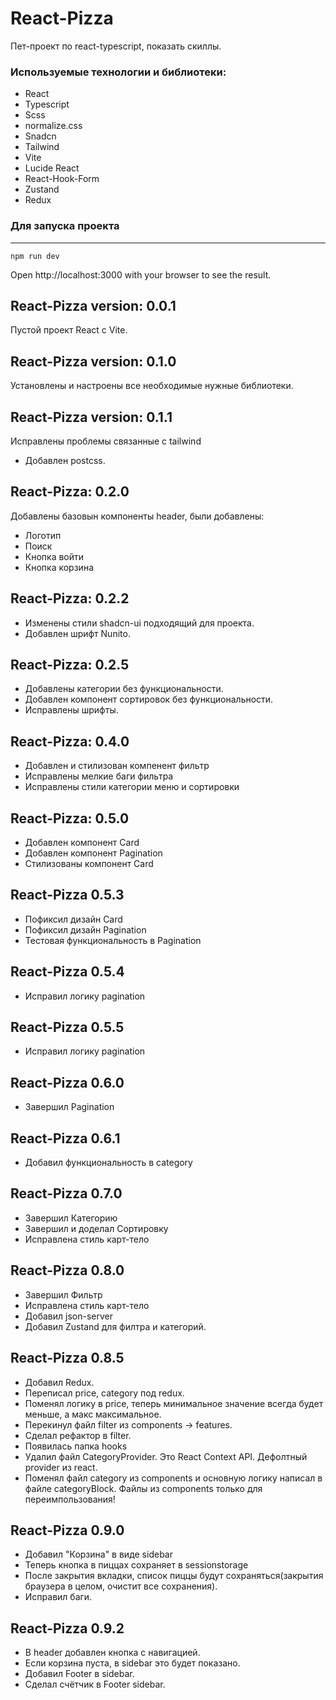 # React-Pizza
Пет-проект по react-typescript, показать скиллы.

### Используемые технологии и библиотеки: 
- React
- Typescript
- Scss
- normalize.css
- Snadcn
- Tailwind
- Vite
- Lucide React
- React-Hook-Form
- Zustand
- Redux

### Для запуска проекта
---
```
npm run dev
```

Open http://localhost:3000 with your browser to see the result.

## React-Pizza version: 0.0.1
Пустой проект React с Vite.

## React-Pizza version: 0.1.0
Установлены и настроены все необходимые нужные библиотеки.

## React-Pizza version: 0.1.1
Исправлены проблемы связанные с tailwind
- Добавлен postcss.

## React-Pizza: 0.2.0
Добавлены базовын компоненты header, были добавлены: 
- Логотип
- Поиск
- Кнопка войти
- Кнопка корзина

## React-Pizza: 0.2.2
- Изменены стили shadcn-ui подходящий для проекта.
- Добавлен шрифт Nunito.
  
## React-Pizza: 0.2.5
- Добавлены категории без функциональности.
- Добавлен компонент сортировок без функциональности.
- Исправлены шрифты.
  
## React-Pizza: 0.4.0
- Добавлен и стилизован компенент фильтр
- Исправлены мелкие баги фильтра
- Исправлены стили категории меню и сортировки
  
## React-Pizza: 0.5.0
- Добавлен компонент Card
- Добавлен компонент Pagination
- Стилизованы компонент Card
  
## React-Pizza 0.5.3
- Пофиксил дизайн Card
- Пофиксил дизайн Pagination
- Тестовая функциональность в Pagination

## React-Pizza 0.5.4
- Исправил логику pagination
  
## React-Pizza 0.5.5
- Исправил логику pagination
  
## React-Pizza 0.6.0
- Завершил Pagination
  
## React-Pizza 0.6.1
- Добавил функциональность в category

## React-Pizza 0.7.0
-  Завершил Категорию
-  Завершил и доделал Сортировку
-  Исправлена стиль карт-тело
  
## React-Pizza 0.8.0
-  Завершил Фильтр
-  Исправлена стиль карт-тело
-  Добавил json-server
-  Добавил Zustand для филтра и категорий.
  
## React-Pizza 0.8.5
- Добавил Redux.
- Переписал price, category под redux.
- Поменял логику в price, теперь минимальное значение всегда будет меньше, а макс максимальное.
- Перекинул файл filter из components -> features.
- Сделал рефактор в filter.
- Появилась папка hooks
- Удалил файл CategoryProvider. Это React Context API. Дефолтный provider из react.
- Поменял файл category из components и основную логику написал в файле categoryBlock. Файлы из components только для переимпользования!

## React-Pizza 0.9.0
- Добавил "Корзина" в виде sidebar
- Теперь кнопка в пиццах сохраняет в sessionstorage
- После закрытия вкладки, список пиццы будут сохраняться(закрытия браузера в целом, очистит все сохранения).
- Исправил баги.

## React-Pizza 0.9.2
- В header добавлен кнопка с навигацией.
- Если корзина пуста, в sidebar это будет показано.
- Добавил Footer в sidebar.
- Сделал счётчик в Footer sidebar.